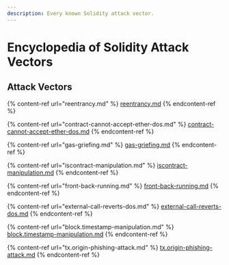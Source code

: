 ```yaml
---
description: Every known Solidity attack vector.
---
```


# Encyclopedia of Solidity Attack Vectors

## Attack Vectors

{% content-ref url="reentrancy.md" %}
[reentrancy.md](reentrancy.md)
{% endcontent-ref %}

{% content-ref url="contract-cannot-accept-ether-dos.md" %}
[contract-cannot-accept-ether-dos.md](contract-cannot-accept-ether-dos.md)
{% endcontent-ref %}

{% content-ref url="gas-griefing.md" %}
[gas-griefing.md](gas-griefing.md)
{% endcontent-ref %}

{% content-ref url="iscontract-manipulation.md" %}
[iscontract-manipulation.md](iscontract-manipulation.md)
{% endcontent-ref %}

{% content-ref url="front-back-running.md" %}
[front-back-running.md](front-back-running.md)
{% endcontent-ref %}

{% content-ref url="external-call-reverts-dos.md" %}
[external-call-reverts-dos.md](external-call-reverts-dos.md)
{% endcontent-ref %}

{% content-ref url="block.timestamp-manipulation.md" %}
[block.timestamp-manipulation.md](block.timestamp-manipulation.md)
{% endcontent-ref %}

{% content-ref url="tx.origin-phishing-attack.md" %}
[tx.origin-phishing-attack.md](tx.origin-phishing-attack.md)
{% endcontent-ref %}
